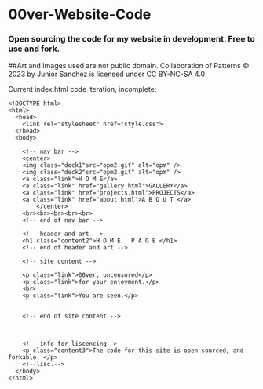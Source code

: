 # 00ver-Website-Code
### Open sourcing the code for my website in development. Free to use and fork. 
##Art and Images used are not public domain.  Collaboration of Patterns © 2023 by Junior Sanchez is licensed under CC BY-NC-SA 4.0 

Current index.html code iteration, incomplete:
```
<!DOCTYPE html>
<html>
  <head>
    <link rel="stylesheet" href="style.css">
  </head>
  <body>
    
    <!-- nav bar -->
    <center>
    <img class="deck1"src="opm2.gif" alt="opm" />
    <img class="deck2"src="opm2.gif" alt="opm" />
    <a class="link">H O M E</a>
    <a class="link" href="gallery.html">GALLERY</a>
    <a class="link" href="projects.html">PROJECTS</a>
    <a class="link" href="about.html">A B O U T </a>
        </center>
    <br><br><br><br><br>
    <!-- end of nav bar -->
    
    <!-- header and art -->
    <h1 class="content2">H O M E   P A G E </h1>
    <!-- end of header and art -->
    
    <!-- site content -->
    
    <p class="link">00ver, uncensored</p>
    <p class="link">for your enjoyment.</p>
    <br>
    <p class="link">You are seen.</p>
    

    <!-- end of site content -->



    <!-- info for liscencing-->
    <p class="content3">The code for this site is open sourced, and forkable. </p>
    <!--lisc.-->
  </body>
</html>
```
